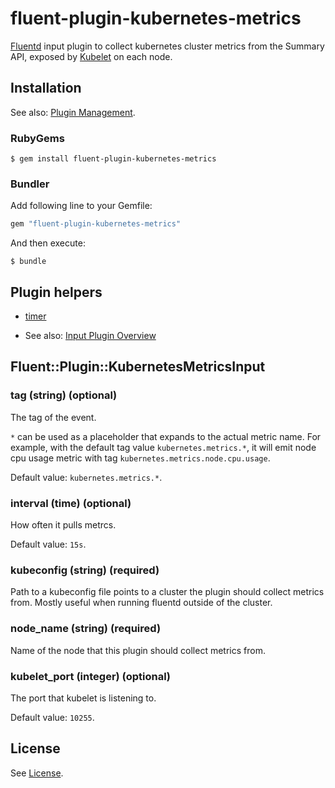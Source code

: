 # fluent-plugin-kubernetes-metrics

[Fluentd](https://fluentd.org/) input plugin to collect kubernetes cluster metrics from the Summary API, exposed by [Kubelet](https://kubernetes.io/docs/admin/kubelet/) on each node.

## Installation

See also: [Plugin Management](https://docs.fluentd.org/v1.0/articles/plugin-management).

### RubyGems

```
$ gem install fluent-plugin-kubernetes-metrics
```

### Bundler

Add following line to your Gemfile:

```ruby
gem "fluent-plugin-kubernetes-metrics"
```

And then execute:

```
$ bundle
```

## Plugin helpers

* [timer](https://docs.fluentd.org/v1.0/articles/api-plugin-helper-timer)

* See also: [Input Plugin Overview](https://docs.fluentd.org/v1.0/articles/input-plugin-overview)

## Fluent::Plugin::KubernetesMetricsInput

### tag (string) (optional)

The tag of the event.

`*` can be used as a placeholder that expands to the actual metric name. For example, with the default tag value `kubernetes.metrics.*`, it will emit node cpu usage metric with tag `kubernetes.metrics.node.cpu.usage`.

Default value: `kubernetes.metrics.*`.

### interval (time) (optional)

How often it pulls metrcs.

Default value: `15s`.

### kubeconfig (string) (required)

Path to a kubeconfig file points to a cluster the plugin should collect metrics from. Mostly useful when running fluentd outside of the cluster.

### node_name (string) (required)

Name of the node that this plugin should collect metrics from.

### kubelet_port (integer) (optional)

The port that kubelet is listening to.

Default value: `10255`.

## License

See [License](LICENSE).
